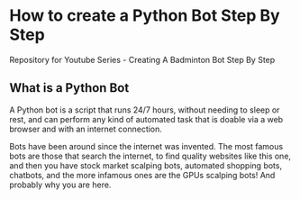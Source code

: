 # How to create a Python Bot Step By Step

Repository for Youtube Series - Creating A Badminton Bot Step By Step

## What is a Python Bot
A Python bot is a script that runs 24/7 hours, without needing to sleep or rest, and can perform any kind of automated task that is doable via a web browser and with an internet connection. 

Bots have been around since the internet was invented. The most famous bots are those that search the internet, to find quality websites like this one, and then you have stock market scalping bots, automated shopping bots, chatbots, and the more infamous ones are the GPUs scalping bots! And probably why you are here.

